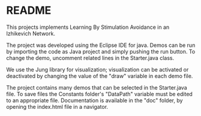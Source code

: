 # README #

This projects implements Learning By Stimulation Avoidance in an Izhikevich Network.

The project was developed using the Eclipse IDE for java. Demos can be run by importing the code as Java project and simply pushing the run button. To change the demo, uncomment related lines in the Starter.java class.

We use the Jung library for visualization; visualization can be activated or deactivated by changing the value of the "draw" variable in each demo file.

The project contains many demos that can be selected in the Starter.java file. To save files the Constants folder's "DataPath" variable must be edited to an appropriate file.
Documentation is available in the "doc" folder, by opening the index.html file in a navigator.
